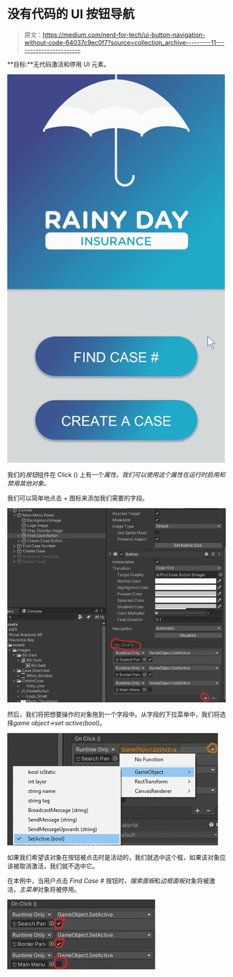 # 没有代码的 UI 按钮导航

> 原文：<https://medium.com/nerd-for-tech/ui-button-navigation-without-code-64037c9ec0f7?source=collection_archive---------11----------------------->

**目标:**无代码激活和停用 UI 元素。

![](img/21b7661e3c1e07d8e32d15641aed4a2b.png)

我们的*按钮*组件在 Click () 上有一个*属性。我们可以使用这个属性在运行时启用和禁用其他对象。*

我们可以简单地点击 *+* 图标来添加我们需要的字段。

![](img/ca310caae0716f86f079176e6d8a1262.png)

然后，我们将把想要操作的对象拖到一个字段中。从字段的下拉菜单中，我们将选择*game object→set active(bool)*。

![](img/f97639386a7dae18f113332d32065e7d.png)

如果我们希望该对象在按钮被点击时是活动的，我们就选中这个框，如果该对象应该被取消激活，我们就不选中它。

在本例中，当用户点击 *Find Case #* 按钮时，*搜索面板*和*边框面板*对象将被激活，*主菜单*对象将被停用。

![](img/5a0d2ae86922a3481e472c0738a7a002.png)
